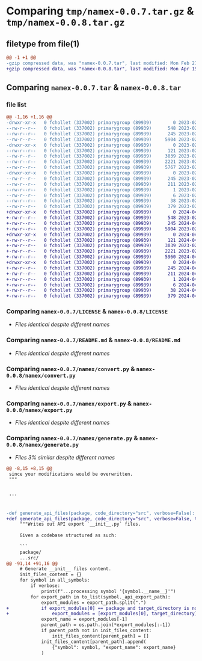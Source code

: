# Comparing `tmp/namex-0.0.7.tar.gz` & `tmp/namex-0.0.8.tar.gz`

## filetype from file(1)

```diff
@@ -1 +1 @@
-gzip compressed data, was "namex-0.0.7.tar", last modified: Mon Feb 27 23:03:18 2023, max compression
+gzip compressed data, was "namex-0.0.8.tar", last modified: Mon Apr 15 04:03:46 2024, max compression
```

## Comparing `namex-0.0.7.tar` & `namex-0.0.8.tar`

### file list

```diff
@@ -1,16 +1,16 @@
-drwxr-xr-x   0 fchollet (337002) primarygroup (89939)        0 2023-02-27 23:03:18.925519 namex-0.0.7/
--rw-r--r--   0 fchollet (337002) primarygroup (89939)      548 2023-02-03 23:53:19.000000 namex-0.0.7/LICENSE
--rw-r--r--   0 fchollet (337002) primarygroup (89939)      245 2023-02-27 23:03:18.925285 namex-0.0.7/PKG-INFO
--rw-r--r--   0 fchollet (337002) primarygroup (89939)     5904 2023-02-05 02:45:57.000000 namex-0.0.7/README.md
-drwxr-xr-x   0 fchollet (337002) primarygroup (89939)        0 2023-02-27 23:03:18.924220 namex-0.0.7/namex/
--rw-r--r--   0 fchollet (337002) primarygroup (89939)      121 2023-02-05 02:32:20.000000 namex-0.0.7/namex/__init__.py
--rw-r--r--   0 fchollet (337002) primarygroup (89939)     3039 2023-02-14 20:13:45.000000 namex-0.0.7/namex/convert.py
--rw-r--r--   0 fchollet (337002) primarygroup (89939)     2221 2023-02-04 08:02:30.000000 namex-0.0.7/namex/export.py
--rw-r--r--   0 fchollet (337002) primarygroup (89939)     5767 2023-02-15 21:48:46.000000 namex-0.0.7/namex/generate.py
-drwxr-xr-x   0 fchollet (337002) primarygroup (89939)        0 2023-02-27 23:03:18.925027 namex-0.0.7/namex.egg-info/
--rw-r--r--   0 fchollet (337002) primarygroup (89939)      245 2023-02-27 23:03:18.000000 namex-0.0.7/namex.egg-info/PKG-INFO
--rw-r--r--   0 fchollet (337002) primarygroup (89939)      211 2023-02-27 23:03:18.000000 namex-0.0.7/namex.egg-info/SOURCES.txt
--rw-r--r--   0 fchollet (337002) primarygroup (89939)        1 2023-02-27 23:03:18.000000 namex-0.0.7/namex.egg-info/dependency_links.txt
--rw-r--r--   0 fchollet (337002) primarygroup (89939)        6 2023-02-27 23:03:18.000000 namex-0.0.7/namex.egg-info/top_level.txt
--rw-r--r--   0 fchollet (337002) primarygroup (89939)       38 2023-02-27 23:03:18.925609 namex-0.0.7/setup.cfg
--rw-r--r--   0 fchollet (337002) primarygroup (89939)      379 2023-02-27 23:02:29.000000 namex-0.0.7/setup.py
+drwxr-xr-x   0 fchollet (337002) primarygroup (89939)        0 2024-04-15 04:03:46.991929 namex-0.0.8/
+-rw-r--r--   0 fchollet (337002) primarygroup (89939)      548 2023-02-03 23:53:19.000000 namex-0.0.8/LICENSE
+-rw-r--r--   0 fchollet (337002) primarygroup (89939)      245 2024-04-15 04:03:46.991739 namex-0.0.8/PKG-INFO
+-rw-r--r--   0 fchollet (337002) primarygroup (89939)     5904 2023-02-05 02:45:57.000000 namex-0.0.8/README.md
+drwxr-xr-x   0 fchollet (337002) primarygroup (89939)        0 2024-04-15 04:03:46.990292 namex-0.0.8/namex/
+-rw-r--r--   0 fchollet (337002) primarygroup (89939)      121 2024-04-15 04:03:27.000000 namex-0.0.8/namex/__init__.py
+-rw-r--r--   0 fchollet (337002) primarygroup (89939)     3039 2023-02-14 20:13:45.000000 namex-0.0.8/namex/convert.py
+-rw-r--r--   0 fchollet (337002) primarygroup (89939)     2221 2023-02-04 08:02:30.000000 namex-0.0.8/namex/export.py
+-rw-r--r--   0 fchollet (337002) primarygroup (89939)     5960 2024-04-15 04:03:03.000000 namex-0.0.8/namex/generate.py
+drwxr-xr-x   0 fchollet (337002) primarygroup (89939)        0 2024-04-15 04:03:46.991490 namex-0.0.8/namex.egg-info/
+-rw-r--r--   0 fchollet (337002) primarygroup (89939)      245 2024-04-15 04:03:46.000000 namex-0.0.8/namex.egg-info/PKG-INFO
+-rw-r--r--   0 fchollet (337002) primarygroup (89939)      211 2024-04-15 04:03:46.000000 namex-0.0.8/namex.egg-info/SOURCES.txt
+-rw-r--r--   0 fchollet (337002) primarygroup (89939)        1 2024-04-15 04:03:46.000000 namex-0.0.8/namex.egg-info/dependency_links.txt
+-rw-r--r--   0 fchollet (337002) primarygroup (89939)        6 2024-04-15 04:03:46.000000 namex-0.0.8/namex.egg-info/top_level.txt
+-rw-r--r--   0 fchollet (337002) primarygroup (89939)       38 2024-04-15 04:03:46.991979 namex-0.0.8/setup.cfg
+-rw-r--r--   0 fchollet (337002) primarygroup (89939)      379 2024-04-15 04:03:36.000000 namex-0.0.8/setup.py
```

### Comparing `namex-0.0.7/LICENSE` & `namex-0.0.8/LICENSE`

 * *Files identical despite different names*

### Comparing `namex-0.0.7/README.md` & `namex-0.0.8/README.md`

 * *Files identical despite different names*

### Comparing `namex-0.0.7/namex/convert.py` & `namex-0.0.8/namex/convert.py`

 * *Files identical despite different names*

### Comparing `namex-0.0.7/namex/export.py` & `namex-0.0.8/namex/export.py`

 * *Files identical despite different names*

### Comparing `namex-0.0.7/namex/generate.py` & `namex-0.0.8/namex/generate.py`

 * *Files 3% similar despite different names*

```diff
@@ -8,15 +8,15 @@
 since your modifications would be overwritten.
 """
 
 
 '''
 
 
-def generate_api_files(package, code_directory="src", verbose=False):
+def generate_api_files(package, code_directory="src", verbose=False, target_directory=None):
     """Writes out API export `__init__.py` files.
 
     Given a codebase structured as such:
 
     ```
     package/
     ...src/
@@ -91,14 +91,16 @@
     # Generate __init__ files content.
     init_files_content = {}
     for symbol in all_symbols:
         if verbose:
             print(f"...processing symbol '{symbol.__name__}'")
         for export_path in to_list(symbol._api_export_path):
             export_modules = export_path.split(".")
+            if export_modules[0] == package and target_directory is not None:
+                export_modules = [export_modules[0], target_directory] + export_modules[1:]
             export_name = export_modules[-1]
             parent_path = os.path.join(*export_modules[:-1])
             if parent_path not in init_files_content:
                 init_files_content[parent_path] = []
             init_files_content[parent_path].append(
                 {"symbol": symbol, "export_name": export_name}
             )
```

